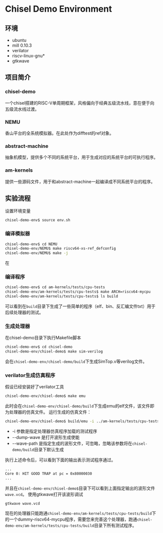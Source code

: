 # Chisel Demo Environment

## 环境

+ ubuntu
+ mill 0.10.3
+ verilator
+ riscv-linux-gnu*
+ gtkwave

## 项目简介

### chisel-demo

一个chisel搭建的RISC-V单周期框架，风格偏向于经典五级流水线，意在便于向五级流水线过渡。

### NEMU

香山平台的全系统模拟器。在此处作为difftest的ref对象。

### abstract-machine

抽象机模型，提供多个不同的系统平台，用于生成对应的系统平台的可执行程序。

### am-kernels

提供一些源码文件，用于和abstract-machine一起编译成不同系统平台的程序。

## 实验流程

设置环境变量
```bash
chisel-demo-env$ source env.sh
```

### 编译模拟器

```bash
chisel-demo-env$ cd NEMU
chisel-demo-env/NEMU$ make riscv64-xs-ref_defconfig
chisel-demo-env/NEMU$ make -j
```

在
### 编译程序

```bash
chisel-demo-env$ cd am-kernels/tests/cpu-tests
chisel-demo-env/am-kernels/tests/cpu-tests$ make ARCH=riscv64-mycpu 
chisel-demo-env/am-kernels/tests/cpu-tests$ ls build
```

可以看到在`build`目录下生成了一些简单的程序（elf、bin、反汇编文件txt）用于后续处理器的测试。

### 生成处理器

在chisel-demo目录下执行Makefile脚本
```bash
chisel-demo-env$ cd chisel-demo
chisel-demo-env/chisel-demo$ make sim-verilog
```
会在`chisel-demo-env/chisel-demo/build`下生成SimTop.v等verilog文件。

### verilator生成仿真程序
假设已经安装好了verilator工具
```bash
chisel-demo-env/chisel-demo$ make emu
```
此时会在`chisel-demo-env/chisel-demo/build`下生成emu的elf文件，该文件即为处理器的仿真文件。
运行生成的仿真文件：
```bash
chisel-demo-env/chisel-demo$ build/emu -i ../am-kernels/tests/cpu-tests/build/dummy-riscv64-mycpu.bin --dump-wave --wave-path=wave.vcd
```

+ -i 参数是指定处理器仿真程序加载的测试程序
+ --dump-wave 是打开波形生成使能
+ --wave-path 是指定生成的波形文件，可忽略，忽略该参数将在`chisel-demo/build`目录下默认生成

执行上述命令后，可以看到下面的输出表示测试程序通过。
```bash
...
Core 0: HIT GOOD TRAP at pc = 0x80000030
...
```

并且在`chisel-demo-env/chisel-demo$`目录下可以看到上面指定输出的波形文件`wave.vcd`。
使用gtkwave打开该波形调试
```
gtkwave wave.vcd
```

现在的处理器只能跑通`chisel-demo-env/am-kernels/tests/cpu-tests/build`下的一个dummy-riscv64-mycpu程序，需要您来完善这个处理器，跑通`chisel-demo-env/am-kernels/tests/cpu-tests/build`目录下所有测试程序。